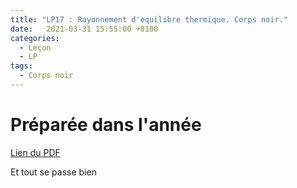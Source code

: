 ```yaml
---
title: "LP17 : Rayonnement d'equilibre thermique. Corps noir."
date:   2021-03-31 15:55:00 +0100
categories:
  - Leçon
  - LP
tags:
  - Corps noir
---
```


# Préparée dans l'année

[Lien du PDF](assets/pdf/LP_17_Rayonnement_thermique_d__quilibre_Corps_noir.pdf)

<object class="pdf fitvidsignore" data="assets/pdf/LP_17_Rayonnement_thermique_d__quilibre_Corps_noir.pdf" type="application/pdf"></object>

Et tout se passe bien
